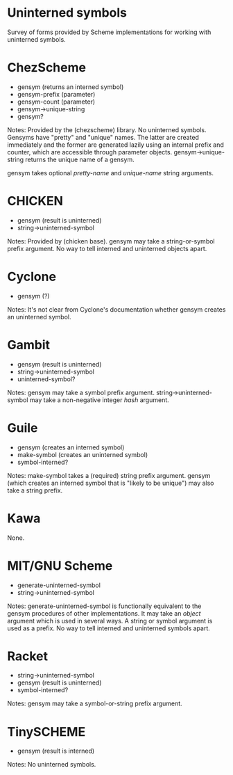 # Uninterned symbols

Survey of forms provided by Scheme implementations for working with
uninterned symbols.


# ChezScheme

* gensym (returns an interned symbol)
* gensym-prefix (parameter)
* gensym-count (parameter)
* gensym->unique-string
* gensym?

Notes: Provided by the (chezscheme) library. No uninterned symbols.
Gensyms have "pretty" and "unique" names. The latter are created
immediately and the former are generated lazily using an internal
prefix and counter, which are accessible through parameter objects.
gensym->unique-string returns the unique name of a gensym.

gensym takes optional *pretty-name* and *unique-name* string arguments.


# CHICKEN

* gensym (result is uninterned)
* string->uninterned-symbol

Notes: Provided by (chicken base). gensym may take a string-or-symbol
prefix argument. No way to tell interned and uninterned objects apart.


# Cyclone

* gensym (?)

Notes: It's not clear from Cyclone's documentation whether gensym
creates an uninterned symbol.


# Gambit

* gensym (result is uninterned)
* string->uninterned-symbol
* uninterned-symbol?

Notes: gensym may take a symbol prefix argument.
string->uninterned-symbol may take a non-negative integer *hash*
argument.


# Guile

* gensym (creates an interned symbol)
* make-symbol (creates an uninterned symbol)
* symbol-interned?

Notes: make-symbol takes a (required) string prefix argument. gensym
(which creates an interned symbol that is "likely to be unique") may
also take a string prefix.


# Kawa

None.


# MIT/GNU Scheme

* generate-uninterned-symbol
* string->uninterned-symbol

Notes: generate-uninterned-symbol is functionally equivalent to the
gensym procedures of other implementations. It may take an *object*
argument which is used in several ways. A string or symbol argument is
used as a prefix. No way to tell interned and uninterned symbols
apart.


# Racket

* string->uninterned-symbol
* gensym (result is uninterned)
* symbol-interned?

Notes: gensym may take a symbol-or-string prefix argument.


# TinySCHEME

* gensym (result is interned)

Notes: No uninterned symbols.
